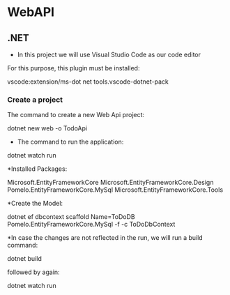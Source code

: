 # WebAPI

## .NET
* In this project we will use Visual Studio Code as our code editor
  
For this purpose, this plugin must be installed:

vscode:extension/ms-dot net tools.vscode-dotnet-pack

### Create a project
The command to create a new Web Api project:

dotnet new web -o TodoApi

* The command to run the application:

dotnet watch run

*Installed Packages:

Microsoft.EntityFrameworkCore 
Microsoft.EntityFrameworkCore.Design
Pomelo.EntityFrameworkCore.MySql
Microsoft.EntityFrameworkCore.Tools

*Create the Model:

dotnet ef dbcontext scaffold Name=ToDoDB Pomelo.EntityFrameworkCore.MySql  -f -c ToDoDbContext

*In case the changes are not reflected in the run, we will run a build command:

dotnet build

followed by again:   

dotnet watch run



